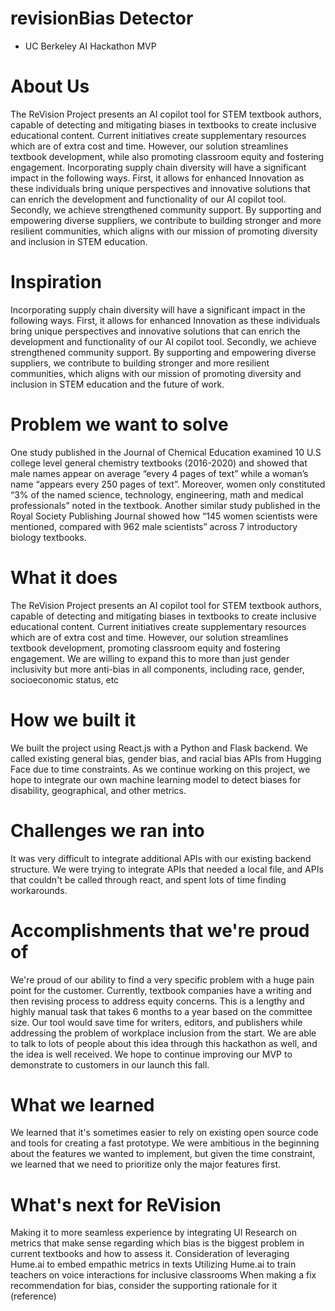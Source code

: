 # revisionBias Detector
* UC Berkeley AI Hackathon MVP 

# About Us

The ReVision Project presents an AI copilot tool for STEM textbook authors, capable of detecting and mitigating biases in textbooks to create inclusive educational content. Current initiatives create supplementary resources which are of extra cost and time. However, our solution streamlines textbook development, while also promoting classroom equity and fostering engagement.
Incorporating supply chain diversity will have a significant impact in the following ways. First, it allows for enhanced Innovation as these individuals bring unique perspectives and innovative solutions that can enrich the development and functionality of our AI copilot tool. Secondly, we achieve strengthened community support. By supporting and empowering diverse suppliers, we contribute to building stronger and more resilient communities, which aligns with our mission of promoting diversity and inclusion in STEM education. 

# Inspiration
Incorporating supply chain diversity will have a significant impact in the following ways. First, it allows for enhanced Innovation as these individuals bring unique perspectives and innovative solutions that can enrich the development and functionality of our AI copilot tool. Secondly, we achieve strengthened community support. By supporting and empowering diverse suppliers, we contribute to building stronger and more resilient communities, which aligns with our mission of promoting diversity and inclusion in STEM education and the future of work.

# Problem we want to solve
One study published in the Journal of Chemical Education examined 10 U.S college level general chemistry textbooks (2016-2020) and showed that male names appear on average “every 4 pages of text” while a woman’s name “appears every 250 pages of text”. Moreover, women only constituted “3% of the named science, technology, engineering, math and medical professionals” noted in the textbook. Another similar study published in the Royal Society Publishing Journal showed how “145 women scientists were mentioned, compared with 962 male scientists” across 7 introductory biology textbooks.

# What it does
The ReVision Project presents an AI copilot tool for STEM textbook authors, capable of detecting and mitigating biases in textbooks to create inclusive educational content. Current initiatives create supplementary resources which are of extra cost and time. However, our solution streamlines textbook development, promoting classroom equity and fostering engagement. We are willing to expand this to more than just gender inclusivity but more anti-bias in all components, including race, gender, socioeconomic status, etc

# How we built it
We built the project using React.js with a Python and Flask backend. We called existing general bias, gender bias, and racial bias APIs from Hugging Face due to time constraints. As we continue working on this project, we hope to integrate our own machine learning model to detect biases for disability, geographical, and other metrics.

# Challenges we ran into
It was very difficult to integrate additional APIs with our existing backend structure. We were trying to integrate APIs that needed a local file, and APIs that couldn't be called through react, and spent lots of time finding workarounds.

# Accomplishments that we're proud of
We're proud of our ability to find a very specific problem with a huge pain point for the customer. Currently, textbook companies have a writing and then revising process to address equity concerns. This is a lengthy and highly manual task that takes 6 months to a year based on the committee size. Our tool would save time for writers, editors, and publishers while addressing the problem of workplace inclusion from the start. We are able to talk to lots of people about this idea through this hackathon as well, and the idea is well received. We hope to continue improving our MVP to demonstrate to customers in our launch this fall.

# What we learned
We learned that it's sometimes easier to rely on existing open source code and tools for creating a fast prototype. We were ambitious in the beginning about the features we wanted to implement, but given the time constraint, we learned that we need to prioritize only the major features first.

# What's next for ReVision
Making it to more seamless experience by integrating UI
Research on metrics that make sense regarding which bias is the biggest problem in current textbooks and how to assess it.
Consideration of leveraging Hume.ai to embed empathic metrics in texts
Utilizing Hume.ai to train teachers on voice interactions for inclusive classrooms
When making a fix recommendation for bias, consider the supporting rationale for it (reference)
